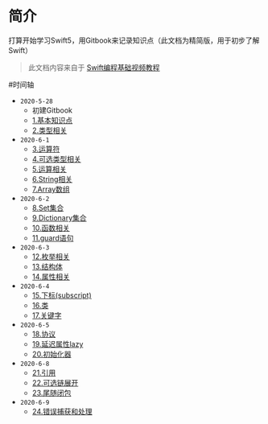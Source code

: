 # 简介

打算开始学习Swift5，用Gitbook来记录知识点（此文档为精简版，用于初步了解Swift）

>此文档内容来自于 [Swift编程基础视频教程](https://www.bilibili.com/video/BV144411C7Gg?from=search&seid=12798090312513947407)

#时间轴

* `2020-5-28`
  * 初建Gitbook
  * [1.基本知识点](Learn/Swift-01.md)
  * [2.类型相关](Learn/Swift-02.md)
* `2020-6-1`
  * [3.运算符](Learn/Swift-03.md)
  * [4.可选类型相关](Learn/Swift-04.md)
  * [5.运算相关](Learn/Swift-05.md)
  * [6.String相关](Learn/Swift-06.md) 
  * [7.Array数组](Learn/Swift-07.md)
* `2020-6-2`
  * [8.Set集合](Learn/Swift-08.md)
  * [9.Dictionary集合](Learn/Swift-09.md)
  * [10.函数相关](Learn/Swift-10.md)
  * [11.guard语句](Learn/Swift-11.md)
* `2020-6-3`
  * [12.枚举相关](Learn/Swift-12.md)
  * [13.结构体](Learn/Swift-13.md)
  * [14.属性相关](Learn/Swift-14.md)
* `2020-6-4`
  * [15.下标(subscript)](Learn/Swift-15.md)
  * [16.类](Learn/Swift-16.md)
  * [17.关键字](Learn/Swift-17.md)
* `2020-6-5`
  * [18.协议](Learn/Swift-18.md)
  * [19.延迟属性lazy](Learn/Swift-19.md)
  * [20.初始化器](Learn/Swift-20.md)
* `2020-6-8`
  * [21.引用](Learn/Swift-21.md)
  * [22.可选链展开](Learn/Swift-21.md)
  * [23.尾随闭包](Learn/Swift-23.md)
* `2020-6-9`
  * [24.错误捕获和处理](Learn/Swift-24.md)